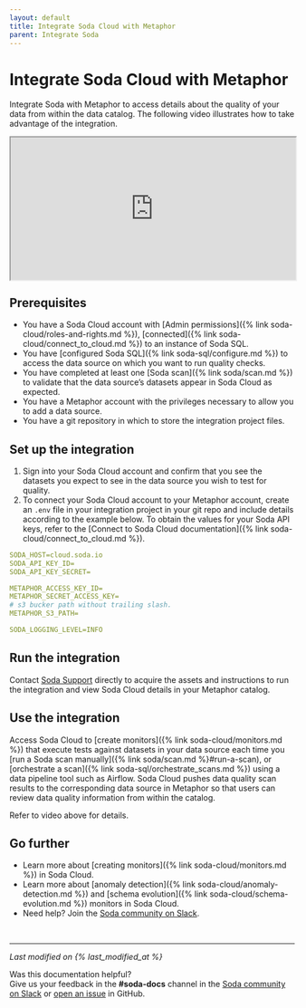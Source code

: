 ```yaml
---
layout: default
title: Integrate Soda Cloud with Metaphor
parent: Integrate Soda
---
```


# Integrate Soda Cloud with Metaphor

Integrate Soda with Metaphor to access details about the quality of your data from within the data catalog. The following video illustrates how to take advantage of the integration.

<div style="padding:50% 0 0 0;position:relative;"><iframe src="https://player.vimeo.com/video/656375442?h=a811ec4d0f&amp;badge=0&amp;autopause=0&amp;player_id=0&amp;app_id=58479" frameborder="1" allow="autoplay; fullscreen; picture-in-picture" allowfullscreen style="position:absolute;top:0;left:0;width:100%;height:100%;" title="metaphor.mov"></iframe></div><script src="https://player.vimeo.com/api/player.js"></script>


## Prerequisites

* You have a Soda Cloud account with [Admin permissions]({% link soda-cloud/roles-and-rights.md %}), [connected]({% link soda-cloud/connect_to_cloud.md %}) to an instance of Soda SQL.
* You have [configured Soda SQL]({% link soda-sql/configure.md %}) to access the data source on which you want to run quality checks.
* You have completed at least one [Soda scan]({% link soda/scan.md %}) to validate that the data source’s datasets appear in Soda Cloud as expected.
* You have a Metaphor account with the privileges necessary to allow you to add a data source.
* You have a git repository in which to store the integration project files.


## Set up the integration

1. Sign into your Soda Cloud account and confirm that you see the datasets you expect to see in the data source you wish to test for quality.
2. To connect your Soda Cloud account to your Metaphor account, create an `.env` file in your integration project in your git repo and include details according to the example below. To obtain the values for your Soda API keys, refer to the [Connect to Soda Cloud documentation]({% link soda-cloud/connect_to_cloud.md %}). <br />

```yaml
SODA_HOST=cloud.soda.io
SODA_API_KEY_ID=
SODA_API_KEY_SECRET=

METAPHOR_ACCESS_KEY_ID=
METAPHOR_SECRET_ACCESS_KEY=
# s3 bucker path without trailing slash.
METAPHOR_S3_PATH=

SODA_LOGGING_LEVEL=INFO
```


## Run the integration

Contact <a href="mailto:support@soda.io">Soda Support</a> directly to acquire the assets and instructions to run the integration and view Soda Cloud details in your Metaphor catalog.


## Use the integration

Access Soda Cloud to [create monitors]({% link soda-cloud/monitors.md %}) that execute tests against datasets in your data source each time you [run a Soda scan manually]({% link soda/scan.md %}#run-a-scan), or [orchestrate a scan]({% link soda-sql/orchestrate_scans.md %}) using a data pipeline tool such as Airflow. Soda Cloud pushes data quality scan results to the corresponding data source in Metaphor so that users can review data quality information from within the catalog. 

Refer to video above for details.


## Go further

* Learn more about [creating monitors]({% link soda-cloud/monitors.md %}) in Soda Cloud.
* Learn more about [anomaly detection]({% link soda-cloud/anomaly-detection.md %}) and [schema evolution]({% link soda-cloud/schema-evolution.md %}) monitors in Soda Cloud.
* Need help? Join the <a href="http://community.soda.io/slack" target="_blank"> Soda community on Slack</a>.
<br />

---
*Last modified on {% last_modified_at %}*

Was this documentation helpful? <br /> Give us your feedback in the **#soda-docs** channel in the <a href="http://community.soda.io/slack" target="_blank"> Soda community on Slack</a> or <a href="https://github.com/sodadata/docs/issues/new" target="_blank">open an issue</a> in GitHub.